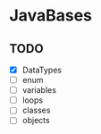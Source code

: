 # JavaBases

## TODO
- [x] DataTypes
- [ ] enum
- [ ] variables
- [ ] loops
- [ ] classes
- [ ] objects

